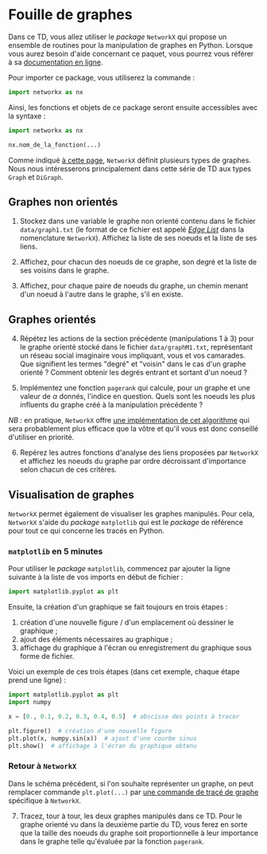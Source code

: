 # Fouille de graphes

Dans ce TD, vous allez utiliser le _package_ `NetworkX` qui propose un ensemble de routines pour la manipulation de 
graphes en Python. Lorsque vous aurez besoin d'aide concernant ce paquet, vous pourrez vous référer à sa 
[documentation en ligne](http://networkx.readthedocs.io/en/latest/reference/index.html).

Pour importer ce package, vous utiliserez la commande :
```python
import networkx as nx
```

Ainsi, les fonctions et objets de ce package seront ensuite accessibles avec la syntaxe :

```python
import networkx as nx

nx.nom_de_la_fonction(...)
```

Comme indiqué [à cette page](http://networkx.readthedocs.io/en/latest/reference/classes/index.html), `NetworkX` définit
plusieurs types de graphes. 
Nous nous intéresserons principalement dans cette série de TD aux types `Graph` et `DiGraph`.

## Graphes non orientés

1. Stockez dans une variable le graphe non orienté contenu dans le fichier `data/graph1.txt` (le format de ce fichier 
est appelé [_Edge List_](http://networkx.readthedocs.io/en/latest/reference/readwrite/edgelist.html) dans la 
nomenclature `NetworkX`). 
Affichez la liste de ses noeuds et la liste de ses liens.

2. Affichez, pour chacun des noeuds de ce graphe, son degré et la liste de ses voisins dans le graphe.

3. Affichez, pour chaque paire de noeuds du graphe, un chemin menant d'un noeud à l'autre dans le graphe, s'il en 
existe.

## Graphes orientés

4. Répétez les actions de la section précédente (manipulations 1 à 3) pour le graphe orienté stocké dans le fichier 
`data/graphM1.txt`, représentant un réseau social imaginaire vous impliquant, vous et vos camarades.
Que signifient les termes "degré" et "voisin" dans le cas d'un graphe orienté ? Comment obtenir les degrés entrant 
et sortant d'un noeud ?

5. Implémentez une fonction `pagerank` qui calcule, pour un graphe et une valeur de $\alpha$ donnés, l'indice en 
question. Quels sont les noeuds les plus influents du graphe créé à la manipulation précédente ?

_NB :_ en pratique, `NetworkX` offre 
[une implémentation de cet algorithme](http://networkx.readthedocs.io/en/latest/reference/algorithms/link_analysis.html) 
qui sera probablement plus efficace que la vôtre et qu'il vous est donc conseillé d'utiliser en priorité.

6. Repérez les autres fonctions d'analyse des liens proposées par `NetworkX` et affichez les noeuds du graphe par 
ordre décroissant d'importance selon chacun de ces critères.

## Visualisation de graphes

`NetworkX` permet également de visualiser les graphes manipulés. 
Pour cela, `NetworkX` s'aide du _package_ `matplotlib` qui est le _package_ de référence pour tout ce qui concerne les
tracés en Python.

### `matplotlib` en 5 minutes

Pour utiliser le _package_ `matplotlib`, commencez par ajouter la ligne suivante à la liste de vos imports en début de 
fichier :

```python
import matplotlib.pyplot as plt
```

Ensuite, la création d'un graphique se fait toujours en trois étapes :

1. création d'une nouvelle figure / d'un emplacement où dessiner le graphique ;
2. ajout des éléments nécessaires au graphique ;
3. affichage du graphique à l'écran ou enregistrement du graphique sous forme de fichier.

Voici un exemple de ces trois étapes (dans cet exemple, chaque étape prend une ligne) :

```python
import matplotlib.pyplot as plt
import numpy

x = [0., 0.1, 0.2, 0.3, 0.4, 0.5]  # abscisse des points à tracer

plt.figure()  # création d'une nouvelle figure
plt.plot(x, numpy.sin(x))  # ajout d'une courbe sinus
plt.show()  # affichage à l'écran du graphique obtenu
```


### Retour à `NetworkX`

Dans le schéma précédent, si l'on souhaite représenter un graphe, on peut remplacer commande `plt.plot(...)` par
[une commande de tracé de graphe](http://networkx.readthedocs.io/en/stable/reference/drawing.html)  spécifique à 
`NetworkX`.

7. Tracez, tour à tour, les deux graphes manipulés dans ce TD. 
Pour le graphe orienté vu dans la deuxième partie du TD, vous ferez en sorte que la taille des noeuds du graphe soit
proportionnelle à leur importance dans le graphe telle qu'évaluée par la fonction `pagerank`.


